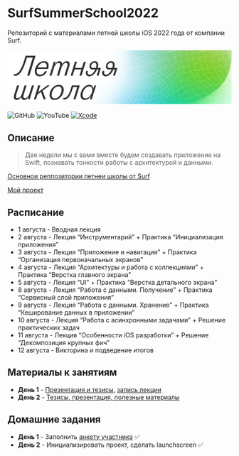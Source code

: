 # SurfSummerSchool2022
Репозиторий с материалами летней школы iOS 2022 года от компании Surf.

![Banner](/pictures/banner.jpeg)

![GitHub](https://img.shields.io/github/followers/lexonerus?label=Follow&style=social)
![YouTube](https://img.shields.io/youtube/channel/subscribers/UCNp8ItQbZqAz97ACiVEe62g?label=Subscribe&style=social)
[![Xcode](https://img.shields.io/badge/Xcode-13-blue)]()

## Описание
> Две недели мы с вами вместе будем создавать приложение на Swift, познавать тонкости работы с архитектурой и данными.

[Основнои реппозитории летнеи школы от Surf](https://github.com/surfstudio/Surf-iOS-SummerSchool2022)

[Мой проект](https://github.com/lexonerus/SurfSummerSchoolProject)

## Расписание
- 1 августа  - Вводная лекция
- 2 августа  - Лекция “Инструментарий” + Практика “Инициализация приложения”
- 3 августа  - Лекция “Приложение и навигация” + Практика “Организация первоначальных экранов”
- 4 августа  - Лекция “Архитектуры и работа с коллекциями” + Практика “Верстка главного экрана”
- 5 августа  - Лекция “UI” + Практика “Верстка детального экрана”
- 8 августа  - Лекция “Работа с данными. Получение” + Практика “Сервисный слой приложения”
- 9 августа  - Лекция “Работа с данными. Хранение” + Практика “Кеширование данных в приложении”
- 10 августа - Лекция “Работа с асинхронными задачами” + Решение практических задач
- 11 августа - Лекция “Особенности iOS разработки” + Решение “Декомпозиция крупных фич”
- 12 августа - Викторина и подведение итогов

## Материалы к занятиям
- **День 1** - [Презентация и тезисы](https://github.com/lexonerus/SurfSummerSchool2022/tree/main/Day-1), [запись лекции](https://drive.google.com/drive/folders/1aaJVUuu-q-qeN5rm67NOMK1EMu55fp_i?usp=sharing)
- **День 2** - [Тезисы, презентация, полезные материалы](https://github.com/lexonerus/SurfSummerSchool2022/tree/main/Day-2)

## Домашние задания
- **День 1** - Заполнить [анкету участника](https://docs.google.com/forms/d/e/1FAIpQLScV8rLKYTJuuwI_Ez-Rm2luWJ7HoGuKVy0V4ACpavI0cdZ2ew/viewform) ✅
- **День 2** - Инициализировать проект, сделать launchscreen ✅

